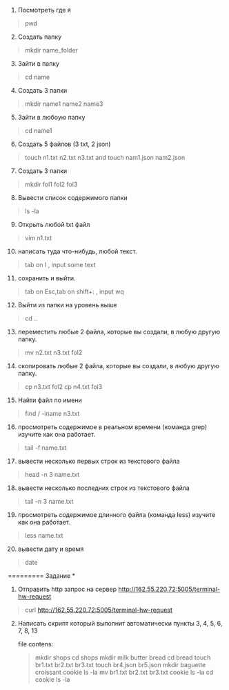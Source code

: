 1. Посмотреть где я 
>pwd

2. Создать папку
>
>mkdir name_folder
>
3. Зайти в папку
> cd name
4. Создать 3 папки 
> mkdir name1 name2 name3
5. Зайти в любоую папку 
>cd name1
6. Создать 5 файлов (3 txt, 2 json)
>touch n1.txt n2.txt n3.txt and touch nam1.json nam2.json
7. Создать 3 папки
>mkdir  fol1 fol2 fol3
8. Вывести список содержимого папки
>ls -la
9. Открыть любой txt файл 
>vim n1.txt
10. написать туда что-нибудь, любой текст.
>tab on I , input some text 
11. сохранить и выйти.
>  tab on Esc,tab on shift+: , input wq
12. Выйти из папки на уровень выше
>cd ..
13. переместить любые 2 файла, которые вы создали, в любую другую папку.
>mv n2.txt n3.txt fol2
14. скопировать любые 2 файла, которые вы создали, в любую другую папку.
>cp n3.txt fol2 
 cp n4.txt fol3
15. Найти файл по имени 
>find / -iname n3.txt 
16. просмотреть содержимое в реальном времени (команда grep) изучите как она работает.
>tail -f name.txt
17. вывести несколько первых строк из текстового файла
>head -n 3 name.txt
18. вывести несколько последних строк из текстового файла 
>tail -n 3 name.txt
19. просмотреть содержимое длинного файла (команда less) изучите как она работает.
>less name.txt
20. вывести дату и время
>date

=========
Задание *
1. Отправить http запрос на сервер http://162.55.220.72:5005/terminal-hw-request 
>curl http://162.55.220.72:5005/terminal-hw-request
2. Написать скрипт который выполнит автоматически пункты 3, 4, 5, 6, 7, 8, 13
    

    file contens:
    >mkdir shops
    cd shops
    mkdir milk butter  bread
    cd bread
    touch br1.txt br2.txt br3.txt
    touch  br4.json br5.json
    mkdir baguette croissant cookie
    ls -la
    mv br1.txt br2.txt br3.txt cookie
    ls -la
    cd cookie
    ls -la
